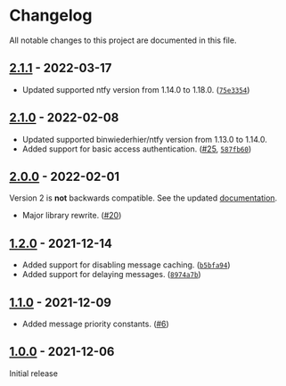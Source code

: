 # Changelog

All notable changes to this project are documented in this file.

## [2.1.1](https://github.com/VerifiedJoseph/ntfy-php-library/releases/tag/v2.1.1) - 2022-03-17

* Updated supported ntfy version from 1.14.0 to 1.18.0. ([`75e3354`](https://github.com/VerifiedJoseph/ntfy-php-library/commit/75e33544e2ecea4fe45628d5b10db9c762eaf44d))

## [2.1.0](https://github.com/VerifiedJoseph/ntfy-php-library/releases/tag/v2.1.0) - 2022-02-08

* Updated supported binwiederhier/ntfy version from 1.13.0 to 1.14.0.
* Added support for basic access authentication. ([#25](https://github.com/VerifiedJoseph/ntfy-php-library/pull/25), [`587fb60`](https://github.com/VerifiedJoseph/ntfy-php-library/commit/587fb60bdfcb497ff50d3fcf1ce420701cea2ecd))

## [2.0.0](https://github.com/VerifiedJoseph/ntfy-php-library/releases/tag/v2.0.0) - 2022-02-01

Version 2 is **not** backwards compatible. See the updated [documentation](https://github.com/VerifiedJoseph/ntfy-php-library/tree/main/docs).

* Major library rewrite. ([#20](https://github.com/VerifiedJoseph/ntfy-php-library/pull/20))

## [1.2.0](https://github.com/VerifiedJoseph/ntfy-php-library/releases/tag/v1.1.0) - 2021-12-14

* Added support for disabling message caching. ([`b5bfa94`](https://github.com/VerifiedJoseph/ntfy-php-library/commit/b5bfa94578b6123e32fbdf214e3e4410d93645e6))
* Added support for delaying messages. ([`8974a7b`](https://github.com/VerifiedJoseph/ntfy-php-library/commit/8974a7b4764a8c85ba4609c2e92b8b69392d99c8))

## [1.1.0](https://github.com/VerifiedJoseph/ntfy-php-library/releases/tag/v1.1.0) - 2021-12-09

* Added message priority constants. ([#6](https://github.com/VerifiedJoseph/ntfy-php-library/pull/6))

## [1.0.0](https://github.com/VerifiedJoseph/ntfy-php-library/releases/tag/v1.0.0) - 2021-12-06
Initial release
